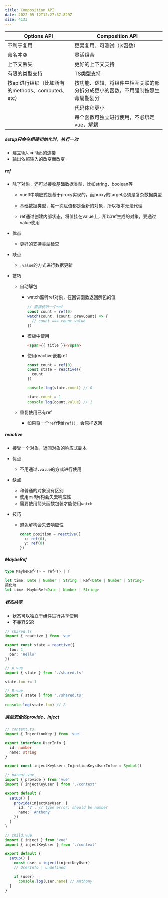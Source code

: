 ```yaml
---
title: Composition API
date: 2022-05-12T12:27:37.829Z
size: 4133
---
```

| Options API                                       | Composition API                                              |
| ------------------------------------------------- | ------------------------------------------------------------ |
| 不利于复用                                        | 更易复用、可测试（js函数）                                   |
| 命名冲突                                          | 灵活组合                                                     |
| 上下文丢失                                        | 更好的上下文支持                                             |
| 有限的类型支持                                    | TS类型支持                                                   |
| 按api进行组织（比如所有的methods、computed、etc） | 按功能、逻辑，将组件中相互关联的部分拆分成更小的函数，不用强制按照生命周期划分 |
|                                                   | 代码体积更小                                                 |
|                                                   | 每个函数可独立进行使用，不必绑定vue，解耦                    |

##### setup只会在组建初始化时，执行一次

- 建立`输入` => `输出`的连接
- 输出依照输入的改变而改变

##### ref

- 除了对象，还可以接收基础数据类型，比如string、boolean等

  - vue3中响应式是基于proxy实现的，而proxy的target必须是复杂数据类型

  - 基础数据类型，每一次赋值都是全新的对象，所以根本无法代理

  - ref通过创建内部状态，将值挂在value上，所以ref生成的对象，要通过value使用

- 优点

  - 更好的支持类型检查

- 缺点

  - `.value`的方式进行数据更新

- 技巧

  - 自动解包

    - watch监听ref对象，在回调函数返回解包的值

      ```js
      // 直接侦听一个ref
      const count = ref(0)
      watch(count, (count, prevCount) => {
        // count === count.value
      })
      ```

    - 模板中使用

      ```html
      <span>{{ title }}</span>
      ```

    - 使用reactive嵌套ref

      ```javascript
      const count = ref(0)
      const state = reactive({
        count
      })
      
      console.log(state.count) // 0
      
      state.count = 1
      console.log(count.value) // 1
      ```

  - 重复使用已有ref
    
    - 如果将一个`ref`传给`ref()`，会原样返回

##### reactive

- 接受一个对象，返回对象的响应式副本

- 优点

  - 不用通过`.value`的方式进行使用

- 缺点

  - 和普通的对象没有区别
  - 使用es6解构会失去响应性
  - 需要使用箭头函数包装才能使用`watch`

- 技巧

  - 避免解构会失去响应性

    ```typescript
    const position = reactive({
      x: ref(0),
      y: ref(0)
    })
    ```

##### MaybeRef

```typescript
type MaybeRef<T> = ref<T> | T

let time: Date | Number | String | Ref<Date | Number | String>
简化为
let time: MaybeRef<Date | Number | String>
```

##### 状态共享

- 状态可以独立于组件进行共享使用
- 不兼容SSR

```ts
// shared.ts
import { reactive } from 'vue'

export const state = reactive({
  foo: 1,
  bar: 'Hello'
})
```

```ts
// A.vue
import { state } from './shared.ts'

state.foo += 1
```

```ts
// B.vue
import { state } from './shared.ts'

console.log(state.foo) // 2
```

##### 类型安全的provide、inject

```typescript
// context.ts
import { InjectionKey } from 'vue'

export interface UserInfo {
  id: number
  name: string
}

export const injectKeyUser: InjectionKey<UserInfo> = Symbol()

// parent.vue
import { provide } from 'vue'
import { injectKeyUser } from './context'

export default {
  setup() {
    provide(injectKeyUser, {
      id: '7', // type error: should be number
      name: 'Anthony'
    })
  }
}

// child.vue
import { inject } from 'vue'
import { injectKeyUser } from './context'

export default {
  setup() {
    const user = inject(injectKeyUser)
    // UserInfo | undefined

    if (user)
      console.log(user.name) // Anthony
  }
}
```

